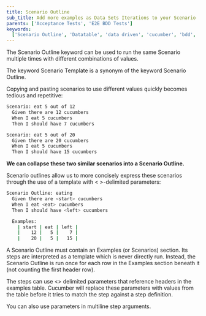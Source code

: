 ```yaml
---
title: Scenario Outline
sub_title: Add more examples as Data Sets Iterations to your Scenario
parents: ['Acceptance Tests', 'E2E BDD Tests']
keywords:
  ['Scenario Outline', 'Datatable', 'data driven', 'cucumber', 'bdd', 'gherkin']
---
```


The Scenario Outline keyword can be used to run the same Scenario multiple times with different combinations of values.

The keyword Scenario Template is a synonym of the keyword Scenario Outline.

Copying and pasting scenarios to use different values quickly becomes tedious and repetitive:

```bash
Scenario: eat 5 out of 12
  Given there are 12 cucumbers
  When I eat 5 cucumbers
  Then I should have 7 cucumbers

Scenario: eat 5 out of 20
  Given there are 20 cucumbers
  When I eat 5 cucumbers
  Then I should have 15 cucumbers

```

**We can collapse these two similar scenarios into a Scenario Outline.**

Scenario outlines allow us to more concisely express these scenarios through the use of a template with < >-delimited parameters:

```bash
Scenario Outline: eating
  Given there are <start> cucumbers
  When I eat <eat> cucumbers
  Then I should have <left> cucumbers

  Examples:
    | start | eat | left |
    |    12 |   5 |    7 |
    |    20 |   5 |   15 |
```

A Scenario Outline must contain an Examples (or Scenarios) section. Its steps are interpreted as a template which is never directly run. Instead, the Scenario Outline is run once for each row in the Examples section beneath it (not counting the first header row).

The steps can use <> delimited parameters that reference headers in the examples table. Cucumber will replace these parameters with values from the table before it tries to match the step against a step definition.

You can also use parameters in multiline step arguments.
